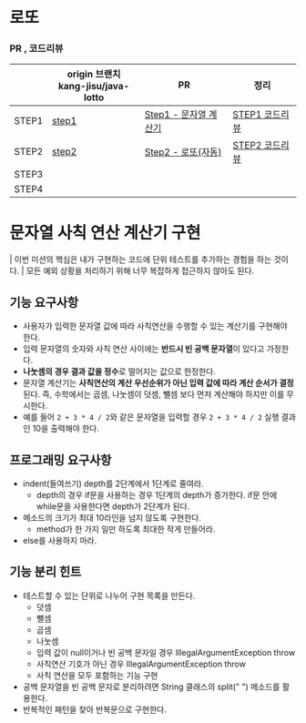 # 로또



### PR , 코드리뷰

> 

|             | origin 브랜치<br />kang-jisu/java-lotto                     | PR                                                           | 정리 |
| ----------- | ----------------------------------------------------------- | ------------------------------------------------------------ | ---- |
| STEP1<br /> | [step1](https://github.com/kang-jisu/java-lotto/tree/step1) | [Step1 - 문자열 계산기](https://github.com/next-step/java-lotto/pull/2340) |  [STEP1 코드리뷰](./2-1.%20STEP1%20코드리뷰.md)    |
| STEP2       | [step2](https://github.com/kang-jisu/java-lotto/tree/step2) | [Step2 - 로또(자동)](https://github.com/next-step/java-lotto/pull/2347) |   [STEP2 코드리뷰](./2-2.%20STEP2%20코드리뷰.md)   |
| STEP3       |                                                             |                                                              |      |
| STEP4       |                                                             |                                                              |      |



# 문자열 사칙 연산 계산기 구현

| 이번 미션의 핵심은 내가 구현하는 코드에 단위 테스트를 추가하는 경험을 하는 것이다.
| 모든 예외 상황을 처리하기 위해 너무 복잡하게 접근하지 않아도 된다.

## 기능 요구사항

- 사용자가 입력한 문자열 값에 따라 사칙연산을 수행할 수 있는 계산기를 구현해야 한다.
- 입력 문자열의 숫자와 사칙 연산 사이에는 **반드시 빈 공백 문자열**이 있다고 가정한다.
- **나눗셈의 경우 결과 값을 정수**로 떨어지는 값으로 한정한다.
- 문자열 계산기는 **사칙연산의 계산 우선순위가 아닌 입력 값에 따라 계산 순서가 결정**된다. 즉, 수학에서는 곱셈, 나눗셈이 덧셈, 뺄셈 보다 먼저 계산해야 하지만 이를 무시한다.
- 예를 들어 `2 + 3 * 4 / 2`와 같은 문자열을 입력할 경우 `2 + 3 * 4 / 2` 실행 결과인 10을 출력해야 한다.

## 프로그래밍 요구사항

- indent(들여쓰기) depth를 2단계에서 1단계로 줄여라.
  - depth의 경우 if문을 사용하는 경우 1단계의 depth가 증가한다. if문 안에 while문을 사용한다면 depth가 2단계가 된다.
- 메소드의 크기가 최대 10라인을 넘지 않도록 구현한다.
  - method가 한 가지 일만 하도록 최대한 작게 만들어라.
- else를 사용하지 마라.

## 기능 분리 힌트

- 테스트할 수 있는 단위로 나누어 구현 목록을 만든다.
  - 덧셈
  - 뺄셈
  - 곱셈
  - 나눗셈
  - 입력 값이 null이거나 빈 공백 문자일 경우 IllegalArgumentException throw
  - 사칙연산 기호가 아닌 경우 IllegalArgumentException throw
  - 사칙 연산을 모두 포함하는 기능 구현
- 공백 문자열을 빈 공백 문자로 분리하려면 String 클래스의 split(" ") 메소드를 활용한다.
- 반복적인 패턴을 찾아 반복문으로 구현한다.